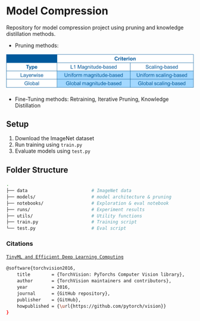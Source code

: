 # Model Compression
Repository for model compression project using pruning and knowledge distillation methods.
- Pruning methods:
<p align="center">
    <img src="assets/pruning_methods.png" alt="img" width="540"/>
</p>

- Fine-Tuning methods: Retraining, Iterative Pruning, Knowledge Distillation
## Setup

1. Download the ImageNet dataset
2. Run training using `train.py`
3. Evaluate models using `test.py`

## Folder Structure

``` bash
.
├── data                        # ImageNet data 
├── models/                     # model architecture & pruning 
├── notebooks/                  # Exploration & eval notebook
├── runs/                       # Experiment results
├── utils/                      # Utility functions
├── train.py                    # Training script
└── test.py                     # Eval script
```

### Citations
[`TinyML and Efficient Deep Learning Computing`](https://efficientml.ai/)

```bash
@software{torchvision2016,
    title        = {TorchVision: PyTorchs Computer Vision library},
    author       = {TorchVision maintainers and contributors},
    year         = 2016,
    journal      = {GitHub repository},
    publisher    = {GitHub},
    howpublished = {\url{https://github.com/pytorch/vision}}
}
